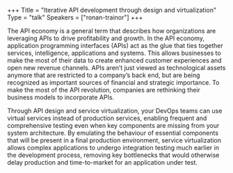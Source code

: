 +++
Title = "Iterative API development through design and virtualization"
Type = "talk"
Speakers = ["ronan-trainor"]
+++

The API economy is a general term that describes how organizations are leveraging APIs to drive profitability and growth. In the API economy, application programming interfaces (APIs) act as the glue that ties together services, intelligence, applications and systems. This allows businesses to make the most of their data to create enhanced customer experiences and open new revenue channels.  APIs aren’t just viewed as technological assets  anymore that are restricted to a company’s back end, but are being recognized as important sources of financial and strategic importance. To make the most of the API revolution, companies are rethinking their business models to incorporate APIs.

Through API design and service virtualization, your DevOps teams can use virtual services instead of production services, enabling frequent and comprehensive testing even when key components are missing from your system architecture. By emulating the behaviour of essential components that will be present in a final production environment, service virtualization allows complex applications to undergo integration testing much earlier in the development process, removing key bottlenecks that would otherwise delay production and time-to-market for an application under test.
